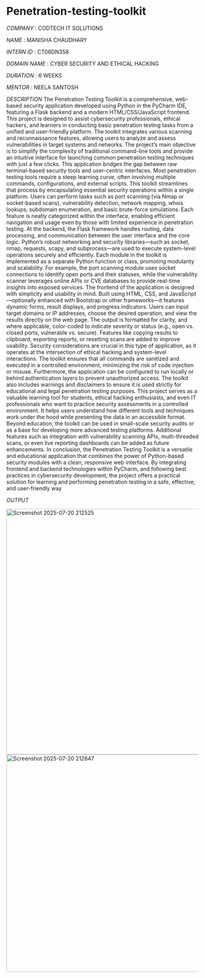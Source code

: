 # Penetration-testing-toolkit

*COMPANY* : CODTECH IT SOLUTIONS

*NAME* : MANISHA CHAUDHARY

*INTERN ID* : CT06DN358

*DOMAIN NAME* : CYBER SECURITY AND ETHICAL HACKING

*DURATION* : 6 WEEKS

*MENTOR* : NEELA SANTOSH

*DESCRIPTION*
The Penetration Testing Toolkit is a comprehensive, web-based security application developed using Python in the PyCharm IDE, featuring a Flask backend and a modern HTML/CSS/JavaScript frontend. This project is designed to assist cybersecurity professionals, ethical hackers, and learners in conducting basic penetration testing tasks from a unified and user-friendly platform. The toolkit integrates various scanning and reconnaissance features, allowing users to analyze and assess vulnerabilities in target systems and networks. The project’s main objective is to simplify the complexity of traditional command-line tools and provide an intuitive interface for launching common penetration testing techniques with just a few clicks.
This application bridges the gap between raw terminal-based security tools and user-centric interfaces. Most penetration testing tools require a steep learning curve, often involving multiple commands, configurations, and external scripts. This toolkit streamlines that process by encapsulating essential security operations within a single platform. Users can perform tasks such as port scanning (via Nmap or socket-based scans), vulnerability detection, network mapping, whois lookups, subdomain enumeration, and basic brute-force simulations. Each feature is neatly categorized within the interface, enabling efficient navigation and usage even by those with limited experience in penetration testing.
At the backend, the Flask framework handles routing, data processing, and communication between the user interface and the core logic. Python’s robust networking and security libraries—such as socket, nmap, requests, scapy, and subprocess—are used to execute system-level operations securely and efficiently. Each module in the toolkit is implemented as a separate Python function or class, promoting modularity and scalability. For example, the port scanning module uses socket connections to identify open ports and their statuses, while the vulnerability scanner leverages online APIs or CVE databases to provide real-time insights into exposed services.
The frontend of the application is designed with simplicity and usability in mind. Built using HTML, CSS, and JavaScript—optionally enhanced with Bootstrap or other frameworks—it features dynamic forms, result displays, and progress indicators. Users can input target domains or IP addresses, choose the desired operation, and view the results directly on the web page. The output is formatted for clarity, and where applicable, color-coded to indicate severity or status (e.g., open vs. closed ports, vulnerable vs. secure). Features like copying results to clipboard, exporting reports, or resetting scans are added to improve usability.
Security considerations are crucial in this type of application, as it operates at the intersection of ethical hacking and system-level interactions. The toolkit ensures that all commands are sanitized and executed in a controlled environment, minimizing the risk of code injection or misuse. Furthermore, the application can be configured to run locally or behind authentication layers to prevent unauthorized access. The toolkit also includes warnings and disclaimers to ensure it is used strictly for educational and legal penetration testing purposes.
This project serves as a valuable learning tool for students, ethical hacking enthusiasts, and even IT professionals who want to practice security assessments in a controlled environment. It helps users understand how different tools and techniques work under the hood while presenting the data in an accessible format. Beyond education, the toolkit can be used in small-scale security audits or as a base for developing more advanced testing platforms. Additional features such as integration with vulnerability scanning APIs, multi-threaded scans, or even live reporting dashboards can be added as future enhancements.
In conclusion, the Penetration Testing Toolkit is a versatile and educational application that combines the power of Python-based security modules with a clean, responsive web interface. By integrating frontend and backend technologies within PyCharm, and following best practices in cybersecurity development, the project offers a practical solution for learning and performing penetration testing in a safe, effective, and user-friendly way

*OUTPUT*

<img width="1019" height="644" alt="Screenshot 2025-07-20 212525" src="https://github.com/user-attachments/assets/84904170-62a5-47c3-86f8-fc365677c577" />
<img width="1013" height="570" alt="Screenshot 2025-07-20 212647" src="https://github.com/user-attachments/assets/8cf99294-1dc2-46bc-ba62-5bd9ccf9e746" />

